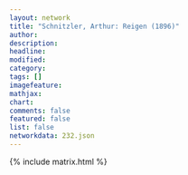 ```yaml
---
layout: network
title: "Schnitzler, Arthur: Reigen (1896)"
author:
description:
headline:
modified:
category:
tags: []
imagefeature: 
mathjax: 
chart: 
comments: false
featured: false
list: false
networkdata: 232.json
---
```

{% include matrix.html %}
